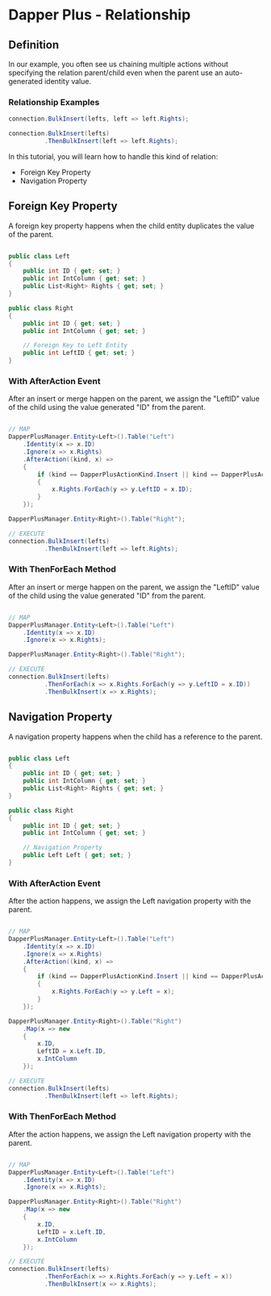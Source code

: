 # Dapper Plus - Relationship

## Definition

In our example, you often see us chaining multiple actions without specifying the relation parent/child even when the parent use an auto-generated identity value.

### Relationship Examples
```csharp
connection.BulkInsert(lefts, left => left.Rights);

connection.BulkInsert(lefts)
          .ThenBulkInsert(left => left.Rights);
```

In this tutorial, you will learn how to handle this kind of relation:

 - Foreign Key Property
 - Navigation Property

## Foreign Key Property

A foreign key property happens when the child entity duplicates the value of the parent.


```csharp

public class Left
{
    public int ID { get; set; }
    public int IntColumn { get; set; }
    public List<Right> Rights { get; set; }
}

public class Right
{
    public int ID { get; set; }
    public int IntColumn { get; set; }

    // Foreign Key to Left Entity
    public int LeftID { get; set; }
}
```

### With AfterAction Event

After an insert or merge happen on the parent, we assign the "LeftID" value of the child using the value generated "ID" from the parent.


```csharp

// MAP
DapperPlusManager.Entity<Left>().Table("Left")
    .Identity(x => x.ID)
    .Ignore(x => x.Rights)
    .AfterAction((kind, x) =>
    {
        if (kind == DapperPlusActionKind.Insert || kind == DapperPlusActionKind.Merge)
        {
            x.Rights.ForEach(y => y.LeftID = x.ID);
        }
    });

DapperPlusManager.Entity<Right>().Table("Right");

// EXECUTE
connection.BulkInsert(lefts)
          .ThenBulkInsert(left => left.Rights);
```

### With ThenForEach Method

After an insert or merge happen on the parent, we assign the "LeftID" value of the child using the value generated "ID" from the parent.


```csharp

// MAP
DapperPlusManager.Entity<Left>().Table("Left")
    .Identity(x => x.ID)
    .Ignore(x => x.Rights);

DapperPlusManager.Entity<Right>().Table("Right");

// EXECUTE
connection.BulkInsert(lefts)
          .ThenForEach(x => x.Rights.ForEach(y => y.LeftID = x.ID))
          .ThenBulkInsert(x => x.Rights);
```

## Navigation Property

A navigation property happens when the child has a reference to the parent.


```csharp

public class Left
{
    public int ID { get; set; }
    public int IntColumn { get; set; }
    public List<Right> Rights { get; set; }
}

public class Right
{
    public int ID { get; set; }
    public int IntColumn { get; set; }

    // Navigation Property
    public Left Left { get; set; }
}
```

### With AfterAction Event

After the action happens, we assign the Left navigation property with the parent.


```csharp

// MAP
DapperPlusManager.Entity<Left>().Table("Left")
    .Identity(x => x.ID)
    .Ignore(x => x.Rights)
    .AfterAction((kind, x) =>
    {
        if (kind == DapperPlusActionKind.Insert || kind == DapperPlusActionKind.Merge)
        {
            x.Rights.ForEach(y => y.Left = x);
        }
    });

DapperPlusManager.Entity<Right>().Table("Right")
    .Map(x => new
    {
        x.ID,
        LeftID = x.Left.ID,
        x.IntColumn
    });

// EXECUTE
connection.BulkInsert(lefts)
          .ThenBulkInsert(left => left.Rights);
```

### With ThenForEach Method

After the action happens, we assign the Left navigation property with the parent.


```csharp

// MAP
DapperPlusManager.Entity<Left>().Table("Left")
    .Identity(x => x.ID)
    .Ignore(x => x.Rights);

DapperPlusManager.Entity<Right>().Table("Right")
    .Map(x => new
    {
        x.ID,
        LeftID = x.Left.ID,
        x.IntColumn
    });

// EXECUTE
connection.BulkInsert(lefts)
          .ThenForEach(x => x.Rights.ForEach(y => y.Left = x))
          .ThenBulkInsert(x => x.Rights);

```

